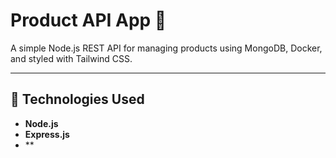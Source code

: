 # Product API App 🚀

A simple Node.js REST API for managing products using MongoDB, Docker, and styled with Tailwind CSS.

---

## 🧰 Technologies Used

- **Node.js**
- **Express.js**
- **
